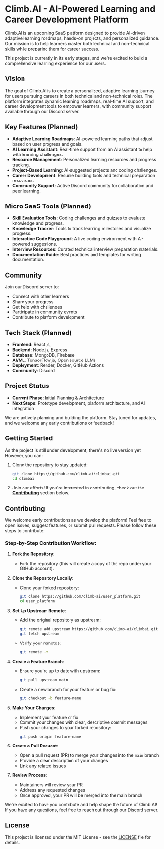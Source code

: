 # Climb.AI - AI-Powered Learning and Career Development Platform

Climb.AI is an upcoming SaaS platform designed to provide AI-driven adaptive learning roadmaps, hands-on projects, and personalized guidance. Our mission is to help learners master both technical and non-technical skills while preparing them for career success. 

This project is currently in its early stages, and we're excited to build a comprehensive learning experience for our users.

## Vision

The goal of Climb.AI is to create a personalized, adaptive learning journey for users pursuing careers in both technical and non-technical roles. The platform integrates dynamic learning roadmaps, real-time AI support, and career development tools to empower learners, with community support available through our Discord server.

## Key Features (Planned)

- **Adaptive Learning Roadmaps**: AI-powered learning paths that adjust based on user progress and goals.
- **AI Learning Assistant**: Real-time support from an AI assistant to help with learning challenges.
- **Resource Management**: Personalized learning resources and progress tracking.
- **Project-Based Learning**: AI-suggested projects and coding challenges.
- **Career Development**: Resume building tools and technical preparation resources.
- **Community Support**: Active Discord community for collaboration and peer learning.

## Micro SaaS Tools (Planned)

- **Skill Evaluation Tools**: Coding challenges and quizzes to evaluate knowledge and progress.
- **Knowledge Tracker**: Tools to track learning milestones and visualize progress.
- **Interactive Code Playground**: A live coding environment with AI-powered suggestions.
- **Interview Resources**: Curated technical interview preparation materials.
- **Documentation Guide**: Best practices and templates for writing documentation.

## Community

Join our Discord server to:
- Connect with other learners
- Share your progress
- Get help with challenges
- Participate in community events
- Contribute to platform development

## Tech Stack (Planned)

- **Frontend**: React.js,
- **Backend**: Node.js, Express
- **Database**: MongoDB, Firebase
- **AI/ML**: TensorFlow.js, Open source LLMs
- **Deployment**: Render, Docker, GitHub Actions
- **Community**: Discord

## Project Status

- **Current Phase**: Initial Planning & Architecture
- **Next Steps**: Prototype development, platform architecture, and AI integration

We are actively planning and building the platform. Stay tuned for updates, and we welcome any early contributions or feedback!

## Getting Started

As the project is still under development, there's no live version yet. However, you can:

1. Clone the repository to stay updated:
    ```bash
    git clone https://github.com/climb-ai/climbai.git
    cd climbai
    ```

2. Join our efforts! If you're interested in contributing, check out the **[Contributing](#contributing)** section below.

## Contributing

We welcome early contributions as we develop the platform! Feel free to open issues, suggest features, or submit pull requests. Please follow these steps to contribute:

### Step-by-Step Contribution Workflow:

1. **Fork the Repository**: 
   - Fork the repository (this will create a copy of the repo under your GitHub account).
   
2. **Clone the Repository Locally**:
   - Clone your forked repository:
     ```bash
     git clone https://github.com/climb-ai/user_platform.git
     cd user_platform
     ```

3. **Set Up Upstream Remote**:
   - Add the original repository as upstream:
     ```bash
     git remote add upstream https://github.com/climb-ai/climbai.git
     git fetch upstream
     ```
   - Verify your remotes:
     ```bash
     git remote -v
     ```

4. **Create a Feature Branch**:
   - Ensure you're up to date with upstream:
     ```bash
     git pull upstream main
     ```
   - Create a new branch for your feature or bug fix:
     ```bash
     git checkout -b feature-name
     ```

5. **Make Your Changes**:
   - Implement your feature or fix
   - Commit your changes with clear, descriptive commit messages
   - Push your changes to your forked repository:
     ```bash
     git push origin feature-name
     ```

6. **Create a Pull Request**:
   - Open a pull request (PR) to merge your changes into the `main` branch
   - Provide a clear description of your changes
   - Link any related issues

7. **Review Process**:
   - Maintainers will review your PR
   - Address any requested changes
   - Once approved, your PR will be merged into the main branch

We're excited to have you contribute and help shape the future of Climb.AI! If you have any questions, feel free to reach out through our Discord server.

## License

This project is licensed under the MIT License - see the [LICENSE](LICENSE) file for details.
